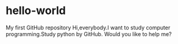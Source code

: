 # hello-world
My first GitHub repository
Hi,everybody.I want to study computer programming.Study python by GitHub.
  Would you like to help me?
